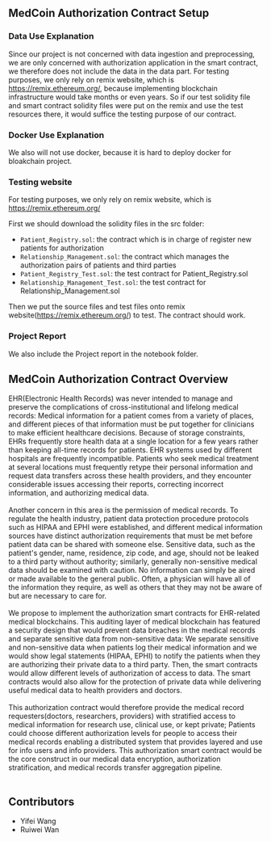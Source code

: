 ## MedCoin Authorization Contract Setup


### Data Use Explanation
Since our project is not concerned with data ingestion and preprocessing,
we are only concerned with authorization application in the smart contract,
we therefore does not include the data in the data part.
For testing purposes, we only rely on remix website, which is https://remix.ethereum.org/, 
because implementing blockchain infrastructure would take months or even years.
So if our test solidity file and smart contract solidity files were put on the remix and use the test resources there,
it would suffice the testing purpose of our contract.

### Docker Use Explanation
We also will not use docker, because it is hard to deploy docker for bloakchain project.

### Testing website
For testing purposes, we only rely on remix website, which is https://remix.ethereum.org/

First we should download the solidity files in the src folder:

- `Patient_Registry.sol`: the contract which is in charge of register new patients for authorization
- `Relationship_Management.sol`: the contract which manages the authorization pairs of patients and third parties
- `Patient_Registry_Test.sol`: the test contract for Patient_Registry.sol
- `Relationship_Management_Test.sol`: the test contract for Relationship_Management.sol

Then we put the source files and test files onto remix website(https://remix.ethereum.org/) to test. The contract should work.

### Project Report
We also include the Project report in the notebook folder.

## MedCoin Authorization Contract Overview

EHR(Electronic Health Records) was never intended to manage and preserve the complications of cross-institutional and lifelong medical records: Medical information for a patient comes from a variety of places, and different pieces of that information must be put together for clinicians to make efficient healthcare decisions. Because of storage constraints, EHRs frequently store health data at a single location for a few years rather than keeping all-time records for patients. EHR systems used by different hospitals are frequently incompatible. Patients who seek medical treatment at several locations must frequently retype their personal information and request data transfers across these health providers, and they encounter considerable issues accessing their reports, correcting incorrect information, and authorizing medical data. <br />
<br />
Another concern in this area is the permission of medical records. To regulate the health industry, patient data protection procedure protocols such as HIPAA and EPHI were established, and different medical information sources have distinct authorization requirements that must be met before patient data can be shared with someone else. Sensitive data, such as the patient's gender, name, residence, zip code, and age, should not be leaked to a third party without authority; similarly, generally non-sensitive medical data should be examined with caution. No information can simply be aired or made available to the general public. Often, a physician will have all of the information they require, as well as others that they may not be aware of but are necessary to care for. <br />
<br />
We propose to implement the authorization smart contracts for EHR-related medical blockchains. This auditing layer of medical blockchain has featured a security design that would prevent data breaches in the medical records and separate sensitive data from non-sensitive data: We separate sensitive and non-sensitive data when patients log their medical information and we would show legal statements (HIPAA, EPHI) to notify the patients when they are authorizing their private data to a third party. Then, the smart contracts would allow different levels of authorization of access to data. The smart contracts would also allow for the protection of private data while delivering useful medical data to health providers and doctors. 
<br /><br />
This authorization contract would therefore provide the medical record requesters(doctors, researchers, providers) with stratified access to medical information for research use, clinical use, or kept private; Patients could choose different authorization levels for people to access their medical records enabling a distributed system that provides layered and use for info users and info providers. This authorization smart contract would be the core construct in our medical data encryption, authorization stratification, and medical records transfer aggregation pipeline.
<br /><br />

## Contributors

- Yifei Wang
- Ruiwei Wan

